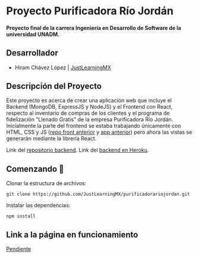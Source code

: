 # Proyecto Purificadora Río Jordán

#### Proyecto final de la carrera Ingeniería en Desarrollo de Software de la universidad UNADM.

## Desarrollador
- Hiram Chávez López | [JustLearningMX](https://github.com/JustLearningMX)

## Descripción del Proyecto
Este proyecto es acerca de crear una aplicación web que incluye el Backend (MongoDB, ExpressJS y NodeJS) y el Frontend con React, respecto al inventario de compras de los clientes y el programa de fidelización "Llenado Gratis" de la empresa Purificadora Río Jordán. Inicialmente la parte del frontend se estaba trabajando únicamente con HTML, CSS y JS ([repo front anterior](https://github.com/JustLearningMX/purificadora) y [app anterior](https://purificadora-rio-jordan.herokuapp.com/)) pero ahora las vistas se generarán mediante la librería React.

Link del [repositorio backend](https://github.com/JustLearningMX/purificadora_api).
Link del [backend en Heroku](https://purificadora-rio-jordan-api.herokuapp.com/v1/api-docs).

## Comenzando 🚀

Clonar la estructura de archivos:
```
git clone https://github.com/JustLearningMX/purificadorariojordan.git
```

Instalar las dependencias:
```
npm install
```

## Link a la página en funcionamiento
[Pendiente]()